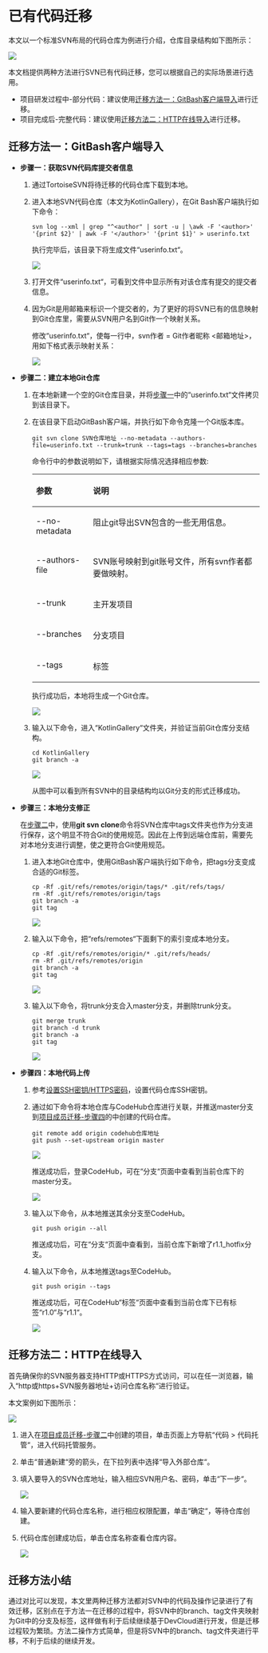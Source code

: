 # **已有代码迁移**<a name="devcloud_migration_0007"></a>

本文以一个标准SVN布局的代码仓库为例进行介绍，仓库目录结构如下图所示：

![](figures/SVNRepoMigration_011.png)

本文档提供两种方法进行SVN已有代码迁移，您可以根据自己的实际场景进行选用。

-   项目研发过程中-部分代码：建议使用[迁移方法一：GitBash客户端导入](#section358022155619)进行迁移。
-   项目完成后-完整代码：建议使用[迁移方法二：HTTP在线导入](#section1566655328)进行迁移。

## **迁移方法一：GitBash客户端导入**<a name="section358022155619"></a>

-   <a name="li1930199437"></a>**步骤一：获取SVN代码库提交者信息**
    1.  通过TortoiseSVN将待迁移的代码仓库下载到本地。
    2.  进入本地SVN代码仓库（本文为KotlinGallery），在Git Bash客户端执行如下命令：

        ```
        svn log --xml | grep "^<author" | sort -u | \awk -F '<author>' '{print $2}' | awk -F '</author>' '{print $1}' > userinfo.txt
        ```

        执行完毕后，该目录下将生成文件“userinfo.txt“。

        ![](figures/SVNRepoMigration_012.png)

    3.  打开文件“userinfo.txt“，可看到文件中显示所有对该仓库有提交的提交者信息。
    4.  因为Git是用邮箱来标识一个提交者的，为了更好的将SVN已有的信息映射到Git仓库里，需要从SVN用户名到Git作一个映射关系。

        修改“userinfo.txt“，使每一行中，svn作者 = Git作者昵称 <邮箱地址\>，用如下格式表示映射关系：

        ![](figures/SVNRepoMigration_014.png)


-   <a name="li826375711135"></a>**步骤二：建立本地Git仓库**
    1.  在本地新建一个空的Git仓库目录，并将[步骤一](#li1930199437)中的“userinfo.txt“文件拷贝到该目录下。
    2.  在该目录下启动GitBash客户端，并执行如下命令克隆一个Git版本库。

        ```
        git svn clone SVN仓库地址 --no-metadata --authors-file=userinfo.txt --trunk=trunk --tags=tags --branches=branches
        ```

        命令行中的参数说明如下，请根据实际情况选择相应参数:

        <a name="table262264791919"></a>
        <table><thead align="left"><tr id="row12622847141914"><th class="cellrowborder" valign="top" width="25%" id="mcps1.1.3.1.1"><p id="p16221947151916"><a name="p16221947151916"></a><a name="p16221947151916"></a><strong id="b14881597197"><a name="b14881597197"></a><a name="b14881597197"></a>参数</strong></p>
        </th>
        <th class="cellrowborder" valign="top" width="75%" id="mcps1.1.3.1.2"><p id="p66229478192"><a name="p66229478192"></a><a name="p66229478192"></a><strong id="b121011359181916"><a name="b121011359181916"></a><a name="b121011359181916"></a>说明</strong></p>
        </th>
        </tr>
        </thead>
        <tbody><tr id="row8622174717197"><td class="cellrowborder" valign="top" width="25%" headers="mcps1.1.3.1.1 "><p id="p562294712195"><a name="p562294712195"></a><a name="p562294712195"></a>--no-metadata</p>
        </td>
        <td class="cellrowborder" valign="top" width="75%" headers="mcps1.1.3.1.2 "><p id="p17622194761918"><a name="p17622194761918"></a><a name="p17622194761918"></a>阻止git导出SVN包含的一些无用信息。</p>
        </td>
        </tr>
        <tr id="row862216478194"><td class="cellrowborder" valign="top" width="25%" headers="mcps1.1.3.1.1 "><p id="p106224474195"><a name="p106224474195"></a><a name="p106224474195"></a>--authors-file</p>
        </td>
        <td class="cellrowborder" valign="top" width="75%" headers="mcps1.1.3.1.2 "><p id="p1162218477192"><a name="p1162218477192"></a><a name="p1162218477192"></a>SVN账号映射到git账号文件，所有svn作者都要做映射。</p>
        </td>
        </tr>
        <tr id="row1462214474199"><td class="cellrowborder" valign="top" width="25%" headers="mcps1.1.3.1.1 "><p id="p1862216472199"><a name="p1862216472199"></a><a name="p1862216472199"></a>--trunk</p>
        </td>
        <td class="cellrowborder" valign="top" width="75%" headers="mcps1.1.3.1.2 "><p id="p146220473199"><a name="p146220473199"></a><a name="p146220473199"></a>主开发项目</p>
        </td>
        </tr>
        <tr id="row166231447101912"><td class="cellrowborder" valign="top" width="25%" headers="mcps1.1.3.1.1 "><p id="p1262374715195"><a name="p1262374715195"></a><a name="p1262374715195"></a>--branches</p>
        </td>
        <td class="cellrowborder" valign="top" width="75%" headers="mcps1.1.3.1.2 "><p id="p462316471198"><a name="p462316471198"></a><a name="p462316471198"></a>分支项目</p>
        </td>
        </tr>
        <tr id="row1623144791916"><td class="cellrowborder" valign="top" width="25%" headers="mcps1.1.3.1.1 "><p id="p10623194731913"><a name="p10623194731913"></a><a name="p10623194731913"></a>--tags</p>
        </td>
        <td class="cellrowborder" valign="top" width="75%" headers="mcps1.1.3.1.2 "><p id="p66231047121920"><a name="p66231047121920"></a><a name="p66231047121920"></a>标签</p>
        </td>
        </tr>
        </tbody>
        </table>

        执行成功后，本地将生成一个Git仓库。

        ![](figures/SVNRepoMigration_016.png)

    3.  输入以下命令，进入“KotlinGallery“文件夹，并验证当前Git仓库分支结构。

        ```
        cd KotlinGallery
        git branch -a
        ```

        ![](figures/SVNRepoMigration_018.png)

        从图中可以看到所有SVN中的目录结构均以Git分支的形式迁移成功。


-   **步骤三：本地分支修正**

    在[步骤二](#li826375711135)中，使用**git svn clone**命令将SVN仓库中tags文件夹也作为分支进行保存，这个明显不符合Git的使用规范。因此在上传到远端仓库前，需要先对本地分支进行调整，使之更符合Git使用规范。

    1.  进入本地Git仓库中，使用GitBash客户端执行如下命令，把tags分支变成合适的Git标签。

        ```
        cp -Rf .git/refs/remotes/origin/tags/* .git/refs/tags/
        rm -Rf .git/refs/remotes/origin/tags
        git branch -a
        git tag
        ```

        ![](figures/SVNRepoMigration_019.png)

    2.  输入以下命令，把“refs/remotes“下面剩下的索引变成本地分支。

        ```
        cp -Rf .git/refs/remotes/origin/* .git/refs/heads/
        rm -Rf .git/refs/remotes/origin
        git branch -a
        git tag
        ```

        ![](figures/SVNRepoMigration_020.png)

    3.  输入以下命令，将trunk分支合入master分支，并删除trunk分支。

        ```
        git merge trunk
        git branch -d trunk
        git branch -a
        git tag
        ```

        ![](figures/SVNRepoMigration_021.png)


-   **步骤四：本地代码上传**
    1.  参考[设置SSH密钥/HTTPS密码](https://support.huaweicloud.com/usermanual-codehub/devcloud_hlp_00083.html)，设置代码仓库SSH密钥。
    2.  通过如下命令将本地仓库与CodeHub仓库进行关联，并推送master分支到[项目成员迁移-步骤四](SVN迁移-项目成员迁移.md#section480644834912)的中创建的代码仓库。

        ```
        git remote add origin codehub仓库地址
        git push --set-upstream origin master
        ```

        ![](figures/SVNRepoMigration_022.png)

        推送成功后，登录CodeHub，可在“分支“页面中查看到当前仓库下的master分支。

        ![](figures/SVNRepoMigration_023.png)

    3.  输入以下命令，从本地推送其余分支至CodeHub。

        ```
        git push origin --all
        ```

        推送成功后，可在“分支“页面中查看到，当前仓库下新增了r1.1\_hotfix分支。

    4.  输入以下命令，从本地推送tags至CodeHub。

        ```
        git push origin --tags
        ```

        推送成功后，可在CodeHub“标签“页面中查看到当前仓库下已有标签“r1.0“与“r1.1“。

        ![](figures/SVNRepoMigration_027.png)



## **迁移方法二：HTTP在线导入**<a name="section1566655328"></a>

首先确保你的SVN服务器支持HTTP或HTTPS方式访问，可以在任一浏览器，输入“http或https+SVN服务器地址+访问仓库名称“进行验证。

本文案例如下图所示：

![](figures/SVNRepoMigration_028.png)

1.  进入在[项目成员迁移-步骤二](SVN迁移-项目成员迁移.md#section149687147492)中创建的项目，单击页面上方导航“代码  \>  代码托管“，进入代码托管服务。
2.  单击“普通新建“旁的箭头，在下拉列表中选择“导入外部仓库“。
3.  填入要导入的SVN仓库地址，输入相应SVN用户名、密码，单击“下一步“。

    ![](figures/SVNRepoMigration_030.png)

4.  输入要新建的代码仓库名称，进行相应权限配置，单击“确定“，等待仓库创建。
5.  代码仓库创建成功后，单击仓库名称查看仓库内容。

    ![](figures/SVNRepoMigration_032.png)


## **迁移方法小结**<a name="section105618314234"></a>

通过对比可以发现，本文里两种迁移方法都对SVN中的代码及操作记录进行了有效迁移，区别点在于方法一在迁移的过程中，将SVN中的branch、tag文件夹映射为Git中的分支及标签，这样做有利于后续继续基于DevCloud进行开发，但是迁移过程较为繁琐。方法二操作方式简单，但是将SVN中的branch、tag文件夹进行平移，不利于后续的继续开发。

